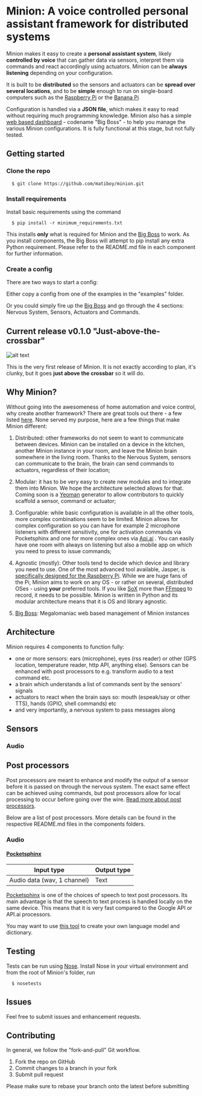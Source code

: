 # Minion: A voice controlled personal assistant framework for distributed systems

Minion makes it easy to create a **personal assistant system**, likely **controlled by voice** that can gather data via sensors, interpret them via commands and react accordingly using actuators. Minion can be **always listening** depending on your configuration.

It is built to be **distributed** so the sensors and actuators can be **spread over several locations**, and to be **simple** enough to run on single-board computers such as the [Raspberry Pi](https://www.raspberrypi.org/) or the [Banana Pi](http://www.lemaker.org/)

Configuration is handled via a **JSON file**, which makes it easy to read without requiring much programming knowledge. Minion also has a simple [web based dashboard](./boss) - codename "Big Boss" - to help you manage the various Minion configurations. It is fully functional at this stage, but not fully tested.

## Getting started

### Clone the repo

```
  $ git clone https://github.com/matiboy/minion.git
```

### Install requirements

Install basic requirements using the command

```
  $ pip install -r minimum_requirements.txt
```

This installs **only** what is required for Minion and the [Big Boss](./boss) to work. As you install components, the Big Boss will attempt to pip install any extra Python requirement. Please refer to the README.md file in each component for further information.

### Create a config

There are two ways to start a config:

Either copy a config from one of the examples in the "examples" folder.

Or you could simply fire up the [Big Boss](./boss#getting-started) and go through the 4 sections: Nervous System, Sensors, Actuators and Commands.


## Current release v0.1.0 "Just-above-the-crossbar"

![alt text](http://media4.giphy.com/media/h7FwW161xjopW/giphy.gif "Slightly off football kick")

This is the very first release of Minion. It is not exactly according to plan, it's clunky, but it goes **just above the crossbar** so it will do.

## Why Minion?

Without going into the awesomeness of home automation and voice control, why create another framework? There are great tools out there - a few listed [here](http://diyhacking.com/best-voice-recognition-software-for-raspberry-pi/). None served my purpose, here are a few things that make Minion different:

1. Distributed: other frameworks do not seem to want to communicate between devices. Minion can be installed on a device in the kitchen, another Minion instance in your room, and leave the Minion brain somewhere in the living room. Thanks to the Nervous System, sensors can communicate to the brain, the brain can send commands to actuators, regardless of their location;

2. Modular: it has to be very easy to create new modules and to integrate them into Minion. We hope the architecture selected allows for that. Coming soon is a [Yeoman](http://yeoman.io/) generator to allow contributors to quickly scaffold a sensor, command or actuator;

3. Configurable: while basic configuration is available in all the other tools, more complex combinations seem to be limited. Minion allows for complex configuration so you can have for example 2 microphone listeners with different sensitivity, one for activation commands via Pocketsphinx and one for more complex ones via [Api.ai](http://api.ai/docs/) . You can easily have one room with always on listening but also a mobile app on which you need to press to issue commands;

4. Agnostic (mostly): Other tools tend to decide which device and library you need to use. One of the most advanced tool available, Jasper, is [specifically designed for the Raspberry Pi](http://jasperproject.github.io/documentation/hardware/). While we are huge fans of the Pi, Minion aims to work on any OS - or rather on several, distributed OSes - using **your** preferred tools. If you like [SoX](http://sox.sourceforge.net/) more than [FFmpeg](https://www.ffmpeg.org/) to record, it needs to be possible. Minion is written in Python and its modular architecture means that it is OS and library agnostic.

5. [Big Boss](./boss): Megalomaniac web based management of Minion instances

## Architecture
Minion requires 4 components to function fully:

- one or more sensors: ears (microphone), eyes (rss reader) or other (GPS location, temperature reader, http API, anything else). Sensors can be enhanced with post processors to e.g. transform audio to a text command etc.
- a brain which understands a list of commands sent by the sensors' signals
- actuators to react when the brain says so: mouth (espeak/say or other TTS), hands (GPIO, shell commands) etc
- and very importantly, a nervous system to pass messages along

## Sensors

### Audio

## Post processors

Post processors are meant to enhance and modify the output of a sensor before it is passed on through the nervous system. The exact same effect can be achieved using commands, but post processors allow for local processing to occur before going over the wire. [Read more about post processors](./minion/core/components/sensing/postprocessors).

Below are a list of post processors. More details can be found in the respective README.md files in the components folders.

### Audio

#### [Pocketsphinx](./minion/sensing/postprocessors/audio/pocketsphinx)

| Input type                  | Output type |
|-----------------------------|-------------|
| Audio data (wav, 1 channel) | Text        |

[Pocketsphinx](http://cmusphinx.sourceforge.net/) is one of the choices of speech to text post processors. Its main advantage is that the speech to text process is handled locally on the same device. This means that it is very fast compared to the Google API or API.ai processors.

You may want to use [this tool](http://www.speech.cs.cmu.edu/tools/lmtool-new.html) to create your own language model and dictionary.

## Testing

Tests can be run using [Nose](https://nose.readthedocs.org/en/latest/). Install Nose in your virtual environment and from the root of Minion's folder, run

```
  $ nosetests
```

## Issues

Feel free to submit issues and enhancement requests.

## Contributing

In general, we follow the "fork-and-pull" Git workflow.

1. Fork the repo on GitHub
2. Commit changes to a branch in your fork
3. Submit pull request

Please make sure to rebase your branch onto the latest before submitting
